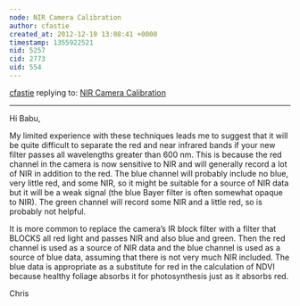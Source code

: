 ```yaml
---
node: NIR Camera Calibration
author: cfastie
created_at: 2012-12-19 13:08:41 +0000
timestamp: 1355922521
nid: 5257
cid: 2773
uid: 554
---
```




[cfastie](../profile/cfastie) replying to: [NIR Camera Calibration](../notes/babu/12-19-2012/nir-camera-calibration)

----
Hi Babu,

My limited experience with these techniques leads me to suggest that it will be quite difficult to separate the red and near infrared bands if your new filter passes all wavelengths greater than 600 nm. This is because the red channel in the camera is now sensitive to NIR and will generally record a lot of NIR in addition to the red. The blue channel will probably include no blue, very little red, and some NIR, so it might be suitable for a source of NIR data but it will be a weak signal (the blue Bayer filter is often somewhat opaque to NIR). The green channel will record some NIR and a little red, so is probably not helpful.

It is more common to replace the camera’s IR block filter with a filter that BLOCKS all red light and passes NIR and also blue and green.  Then the red channel is used as a source of NIR data and the blue channel is used as a source of blue data, assuming that there is not very much NIR included. The blue data is appropriate as a substitute for red in the calculation of NDVI because healthy foliage absorbs it for photosynthesis just as it absorbs red.

Chris